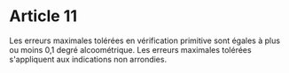 # Article 11

Les erreurs maximales tolérées en vérification primitive sont égales à plus ou moins 0,1 degré alcoométrique. Les erreurs maximales tolérées s'appliquent aux indications non arrondies.
